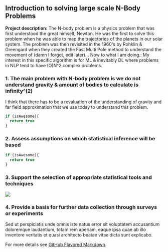 ## Introduction to solving large scale N-Body Problems

**Project description:** The N-body problem is a physics problem that was first understood the great himself, Newton. He was the first to solve this problem when he was able to map the trajectories of the planets in our solar system. The problem was then revisited in the 1960's by Rohklin & Greengard when they created the Fast Multi Pole method to understand the movement of (damn I forgot, edit later)... Now to what I am doing.: My interest in this specific algorithm is for ML & inevitably DL where problems in NLP tend to have (O)N^2 complex problems. 

### 1. The main problem with N-body problem is we do not understand gravity & amount of bodies to calculate is infinity^(2) 

I think that there has to be a revaluation of the understanding of gravity and far field approximation that we use today to understand this problem.


```javascript
if (isAwesome){
  return true
}
```

### 2. Assess assumptions on which statistical inference will be based

```javascript
if (isAwesome){
  return true
}
```

### 3. Support the selection of appropriate statistical tools and techniques

<img src="images/dummy_thumbnail.jpg?raw=true"/>

### 4. Provide a basis for further data collection through surveys or experiments

Sed ut perspiciatis unde omnis iste natus error sit voluptatem accusantium doloremque laudantium, totam rem aperiam, eaque ipsa quae ab illo inventore veritatis et quasi architecto beatae vitae dicta sunt explicabo. 

For more details see [GitHub Flavored Markdown](https://guides.github.com/features/mastering-markdown/).
